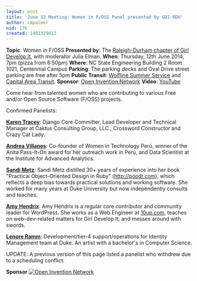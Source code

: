 ```yaml
---
layout: post
title: 'June 12 Meeting: Women in F/OSS Panel presented by GDI-RDU'
author: cmpalmer
nid: 176
created: 1401329012
---
```

<strong>Topic</strong>: Women in F/OSS
<strong>Presented by</strong>: The <a href="http://girldevelopit.com/chapters/raleigh-durham">Raleigh-Durham chapter of Girl Develop It</a>, with moderator Julia Elman.
<strong>When</strong>: Thursday, 12th June  2014, 7pm (pizza from 6:50pm)
<strong>Where</strong>: NC State Engineering Building 2 Room 1021, Centennial Campus
<strong>Parking</strong>: The parking decks and Oval Drive street parking are free after 5pm
<strong>Public Transit</strong>: <a href="http://www2.acs.ncsu.edu/trans/transportation/wolfline/summerService.html">Wolfline Summer Service</a> and <a href="http://www.raleighnc.gov/transit">Capital Area Transit</a>.
<strong>Sponsor</strong>: <a href="http://www.openinventionnetwork.com">Open Invention Network</a>
<strong>Video</strong>: <a href="http://youtu.be/2Zm1morkSLI">YouTube</a>

Come hear from talented women who are contributing to various Free and/or Open Source Software (F/OSS) projects.

Confirmed Panelists:

<a href="http://www.caktusgroup.com/about/karen-tracey/"><strong>Karen Tracey</strong></a>: Django Core Committer, Lead Developer and Technical Manager at Caktus Consulting Group, LLC., Crossword Constructor and Crazy Cat Lady.

<a href="https://www.linkedin.com/in/andreavillanes"><strong>Andrea Villanes</strong></a>: Co-founder of Women in Technology Perú, winner of the Anita Pass-It-On award for her outreach work in Perú, and Data Scientist at the Institute for Advanced Analytics.

<a href="http://sandimetz.com"><strong>Sandi Metz</strong></a>: Sandi Metz distilled 30+ years of experience into her book "Practical Object-Oriented Design in Ruby" (<a href="http://poodr.com">http://poodr.com</a>), which reflects a deep bias towards practical solutions and working software.  She worked for many years at Duke University but now independently consults and teaches.

<a href="http://sabreuse.com"><strong>Amy Hendrix</strong></a>: Amy Hendrix is a regular core contributor and community leader for WordPress. She works as a Web Engineer at <a href="10up.com">10up.com</a>, teaches on web-dev-related matters for Girl Develop It, and messes around with swords.

<a href="http://eronel.blogspot.com"><strong>Lenore Ramm</strong></a>: Development/tier-4 support/operations for Identity Management team at Duke. An artist with a bachelor's in Computer Science.

UPDATE: A previous version of this page listed a panelist who withdrew due to a scheduling conflict.

<strong>Sponsor</strong>
<a href="http://www.openinventionnetwork.com"><img src="http://trilug.org/~bfarrow/2014-06-12/oin_logo.png" alt="Open Invention Network"></a>
